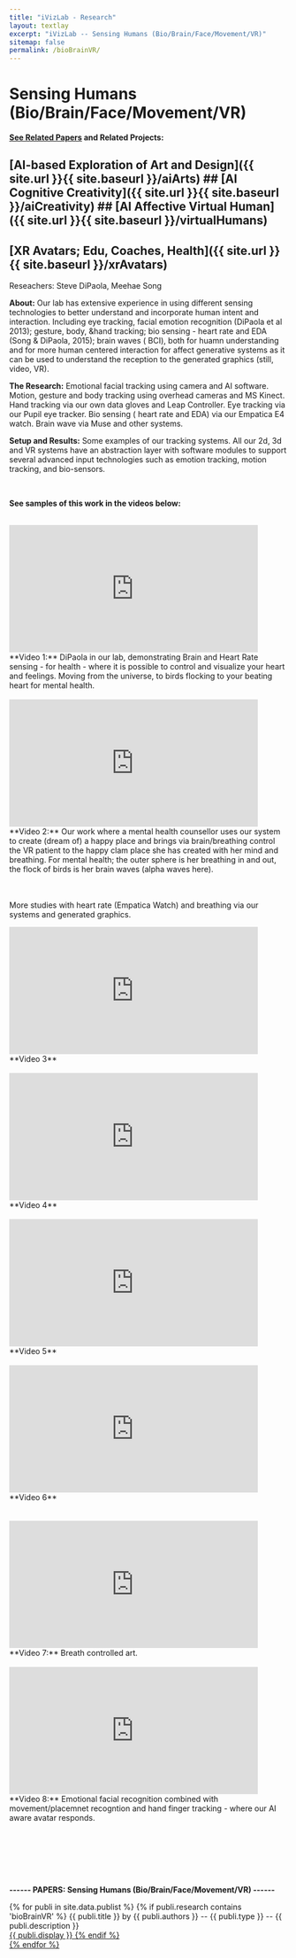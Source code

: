 ```yaml
---
title: "iVizLab - Research"
layout: textlay
excerpt: "iVizLab -- Sensing Humans (Bio/Brain/Face/Movement/VR)"
sitemap: false
permalink: /bioBrainVR/
---
```



# Sensing Humans (Bio/Brain/Face/Movement/VR)


<strong> [See Related Papers](#paperSection) and Related Projects:</strong> <br>
 ## [AI-based Exploration of Art and Design]({{ site.url }}{{ site.baseurl }}/aiArts) ## [AI Cognitive Creativity]({{ site.url }}{{ site.baseurl }}/aiCreativity) ## [AI Affective Virtual Human]({{ site.url }}{{ site.baseurl }}/virtualHumans)<br>
 ## [XR Avatars; Edu, Coaches, Health]({{ site.url }}{{ site.baseurl }}/xrAvatars) <br>

Reseachers: Steve DiPaola, Meehae Song

**About:**
Our lab has extensive experience in using different sensing technologies to better understand and incorporate human intent and interaction.
Including eye tracking, facial emotion recognition (DiPaola et al 2013); gesture, body, &hand tracking; bio sensing -  heart rate and EDA (Song & DiPaola, 2015);  brain waves ( BCI),  both for huamn understanding and for more human centered interaction for affect generative systems as it can be used to understand the reception to the generated graphics (still, video, VR).

**The Research:**
Emotional facial tracking using camera and AI software. Motion, gesture and body tracking using overhead cameras and MS Kinect. Hand tracking via our own data gloves and Leap Controller. Eye tracking via our Pupil eye tracker. Bio sensing ( heart rate and EDA) via our Empatica E4 watch. Brain wave via Muse and other systems.

**Setup and Results:**
Some examples of our tracking systems. All our 2d, 3d and VR systems have an abstraction layer with software modules to support several advanced input technologies such as emotion tracking, motion tracking, and bio-sensors.

<br> 

**See samples of this work in the videos below:**

<br> 

<iframe width="450" height="230" src="https://www.youtube.com/embed/MYZDRSRadaY?rel=0" frameborder="0" allowfullscreen></iframe>
**Video 1:** 
DiPaola in our lab, demonstrating Brain and Heart Rate sensing - for health - where it is possible to control and visualize your heart and feelings. Moving from the universe, to birds flocking to your beating heart for mental health.
<br> <br> 


<iframe width="450" height="230" src="https://www.youtube.com/embed/8mWX9cWJolQ?rel=0" frameborder="0" allowfullscreen></iframe>
**Video 2:** Our work where a mental health counsellor uses our system to create (dream of) a happy place and brings via brain/breathing control the VR patient to the happy clam place she has created with her mind and breathing.  For mental health; the outer sphere is her breathing in and out, the flock of birds is her brain waves (alpha waves here).
<br><br> <br> 

More studies with heart rate (Empatica Watch) and breathing via our systems and generated graphics. 
<iframe width="450" height="230" src="https://www.youtube.com/embed/JaOKbKGkwVw?rel=0" frameborder="0" allowfullscreen></iframe>
**Video 3**
<br> <br>
<iframe width="450" height="230" src="https://www.youtube.com/embed/0FaDEymjxbg?rel=0" frameborder="0" allowfullscreen></iframe>
**Video 4**
<br> <br>
<iframe width="450" height="230" src="https://www.youtube.com/embed/7I3heXUNZ8U?rel=0" frameborder="0" allowfullscreen></iframe>
**Video 5**
<br> <br>
<iframe width="450" height="230" src="https://www.youtube.com/embed/rm7iR-WvHSM?rel=0" frameborder="0" allowfullscreen></iframe>
**Video 6**
<br> <br> <br>

<iframe width="450" height="230" src="https://www.youtube.com/embed/cncSjzDkkEk?rel=0" frameborder="0" allowfullscreen></iframe>
**Video 7:** Breath controlled art.
<br> <br>
  
<iframe width="450" height="230" src="https://www.youtube.com/embed/I-sZEyvtsXk?rel=0" frameborder="0" allowfullscreen></iframe>
**Video 8:** Emotional facial recognition combined with movement/placemnet recogntion and hand finger tracking - where our AI aware avatar responds.



<br> <br> <br>


<div id="paperSection"></div>


<br><br>
**------  PAPERS: Sensing Humans (Bio/Brain/Face/Movement/VR)  ------**


{% for publi in site.data.publist %}
  {% if publi.research contains 'bioBrainVR' %}
  <pubtit>{{ publi.title }}</pubtit> by
  {{ publi.authors }} --   <pubtit>{{ publi.type }}</pubtit> -- {{ publi.description }}
  <br> <a href="{{ publi.url }}">{{ publi.display }}
  {% endif %}  
{% endfor %}

